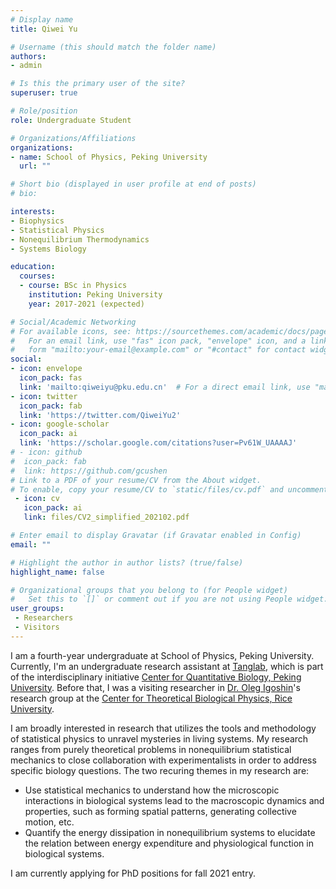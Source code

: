 ```yaml
---
# Display name
title: Qiwei Yu

# Username (this should match the folder name)
authors:
- admin

# Is this the primary user of the site?
superuser: true

# Role/position
role: Undergraduate Student

# Organizations/Affiliations
organizations:
- name: School of Physics, Peking University
  url: ""

# Short bio (displayed in user profile at end of posts)
# bio: 

interests:
- Biophysics
- Statistical Physics
- Nonequilibrium Thermodynamics
- Systems Biology

education:
  courses:
  - course: BSc in Physics
    institution: Peking University
    year: 2017-2021 (expected)

# Social/Academic Networking
# For available icons, see: https://sourcethemes.com/academic/docs/page-builder/#icons
#   For an email link, use "fas" icon pack, "envelope" icon, and a link in the
#   form "mailto:your-email@example.com" or "#contact" for contact widget.
social:
- icon: envelope
  icon_pack: fas
  link: 'mailto:qiweiyu@pku.edu.cn'  # For a direct email link, use "mailto:test@example.org".
- icon: twitter
  icon_pack: fab
  link: 'https://twitter.com/QiweiYu2'
- icon: google-scholar
  icon_pack: ai
  link: 'https://scholar.google.com/citations?user=Pv61W_UAAAAJ'
# - icon: github
#  icon_pack: fab
#  link: https://github.com/gcushen
# Link to a PDF of your resume/CV from the About widget.
# To enable, copy your resume/CV to `static/files/cv.pdf` and uncomment the lines below.
 - icon: cv
   icon_pack: ai
   link: files/CV2_simplified_202102.pdf

# Enter email to display Gravatar (if Gravatar enabled in Config)
email: ""

# Highlight the author in author lists? (true/false)
highlight_name: false

# Organizational groups that you belong to (for People widget)
#   Set this to `[]` or comment out if you are not using People widget.
user_groups:
 - Researchers
 - Visitors
---
```


I am a fourth-year undergraduate at School of Physics, Peking University. Currently, I'm an undergraduate research assistant at [Tanglab](http://cqb.pku.edu.cn/tanglab/), which is part of the interdisciplinary initiative [Center for Quantitative Biology, Peking University](http://cqb.pku.edu.cn/index.php?lang=en). Before that, I was a visiting researcher in [Dr. Oleg Igoshin](https://igoshin.rice.edu/)'s research group at the [Center for Theoretical Biological Physics, Rice University](https://ctbp.rice.edu/).

I am broadly interested in research that utilizes the tools and methodology of statistical physics to unravel mysteries in living systems. My research ranges from purely theoretical problems in nonequilibrium statistical mechanics to close collaboration with experimentalists in order to address specific biology questions. The two recuring themes in my research are:

+ Use statistical mechanics to understand how the microscopic interactions in biological systems lead to the macroscopic dynamics and properties, such as forming spatial patterns, generating collective motion, etc.
+ Quantify the energy dissipation in nonequilibrium systems to elucidate the relation between energy expenditure and physiological function in biological systems.

I am currently applying for PhD positions for fall 2021 entry.
